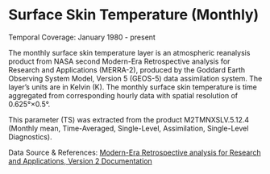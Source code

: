 # Surface Skin Temperature (Monthly)
Temporal Coverage: January 1980 - present

The monthly surface skin temperature layer is an atmospheric reanalysis product from NASA second Modern-Era Retrospective analysis for Research and Applications (MERRA-2), produced by the Goddard Earth Observing System Model, Version 5 (GEOS-5) data assimilation system. The layer’s units are in Kelvin (K). The monthly surface skin temperature is time aggregated from corresponding hourly data with spatial resolution of 0.625°×0.5°.

This parameter (TS) was extracted from the product M2TMNXSLV.5.12.4 (Monthly mean, Time-Averaged, Single-Level, Assimilation, Single-Level Diagnostics).

Data Source & References: [Modern-Era Retrospective analysis for Research and Applications, Version 2 Documentation](https://gmao.gsfc.nasa.gov/reanalysis/MERRA-2/docs/)
